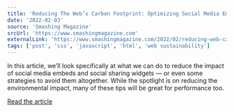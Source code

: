 ```yaml
---
title: 'Reducing The Web’s Carbon Footprint: Optimizing Social Media Embeds'
date: '2022-02-03'
source: 'Smashing Magazine'
srcUrl: 'https://www.smashingmagazine.com'
externalLink: 'https://www.smashingmagazine.com/2022/02/reducing-web-carbon-footprint-optimizing-social-media-embeds/'
tags: ['post', 'css', 'javascript', 'html', 'web sustainability']
---
```


In this article, we’ll look specifically at what we can do to reduce the impact of social media embeds and social sharing widgets — or even some strategies to avoid them altogether. While the spotlight is on reducing the environmental impact, many of these tips will be great for performance too.

[Read the article](https://www.smashingmagazine.com/2022/02/reducing-web-carbon-footprint-optimizing-social-media-embeds/)
